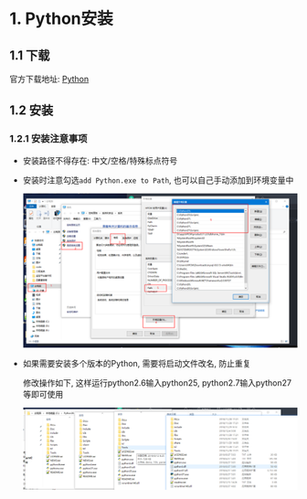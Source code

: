 # 1. Python安装

## 1.1 下载

官方下载地址: [Python](https://www.python.org/downloads/windows/)

## 1.2 安装

### 1.2.1 安装注意事项

* 安装路径不得存在: 中文/空格/特殊标点符号

* 安装时注意勾选`add Python.exe to Path`, 也可以自己手动添加到环境变量中

  ![image-20200722000837074](.image/02-windows%E5%AE%89%E8%A3%85/image-20200722000837074.png)
  
* 如果需要安装多个版本的Python, 需要将启动文件改名, 防止重复

  修改操作如下, 这样运行python2.6输入python25, python2.7输入python27等即可使用

  ![img](.image/02-windows%E5%AE%89%E8%A3%85/436211bf-ee51-4f74-b44d-736f95a4f4af.png)